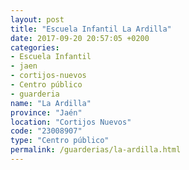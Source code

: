 ```yaml
---
layout: post
title: "Escuela Infantil La Ardilla"
date: 2017-09-20 20:57:05 +0200
categories:
- Escuela Infantil
- jaen
- cortijos-nuevos
- Centro público
- guarderia
name: "La Ardilla"
province: "Jaén"
location: "Cortijos Nuevos"
code: "23008907"
type: "Centro público"
permalink: /guarderias/la-ardilla.html
---
```

